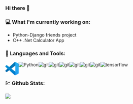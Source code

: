 ### Hi there 👋

### 💻 What I'm currently working on:
- Python-Django friends project
- C++ .Net Calculator App

### 🔨 Languages and Tools:
<a href="https://code.visualstudio.com/" target="_blank"> 
<img src="https://raw.githubusercontent.com/github/explore/80688e429a7d4ef2fca1e82350fe8e3517d3494d/topics/visual-studio-code/visual-studio-code.png" align="left" alt="git" height='42px'/> </a>

<a href="https://www.python.org" target="_blank">
<img align="left" alt="Python" height ="42px" src="https://raw.githubusercontent.com/rahul-jha98/github_readme_icons/main/language_and_tools/square/python/python.svg"></a>

<img src="https://github.com/isocpp/logos/blob/master/cpp_logo.png" align="left" alt="git" height='42px'/>

<img src="https://user-images.githubusercontent.com/11306104/28999421-69312b92-7a03-11e7-9268-a1a8756b5442.png" align="left" alt="git" height='42px'/>

<a href="https://de.wikipedia.org/wiki/Linux"> 
<img src="https://edent.github.io/SuperTinyIcons/images/svg/linux.svg" align="left" alt="git" height='42px'/> </a>

<a href="https://git-scm.com/" target="_blank"> 
<img src="https://raw.githubusercontent.com/rahul-jha98/github_readme_icons/main/language_and_tools/square/git-scm/git-scm.svg" align="left" alt="git" height='42px'/> </a>

<a href="https://www.docker.com/">
<img src="https://edent.github.io/SuperTinyIcons/images/svg/docker.svg" align="left" alt="git" height='42px'/> </a>

<a href="https://developer.nvidia.com/embedded/jetson-tx2">
<img src="https://icons.iconarchive.com/icons/bokehlicia/pacifica/256/nvidia-settings-icon.png" align="left" alt="git" height='42px'/> </a>

<a href="https://www.tensorflow.org" target="_blank"> <img align="left" src="https://raw.githubusercontent.com/rahul-jha98/github_readme_icons/main/language_and_tools/square/tensorflow/tensorflow.svg" alt="tensorflow" height="42px"/> </a> 
<br>
<br>

### 💹 Github Stats:
<div>
  <a href="https://github.com/Moritz-bit">
  <img height="180em" src="https://github-readme-stats.vercel.app/api?username=Moritz-bit&hide=stars&count_private=true&theme=prussian&show_icons=true"/>
</div>
    
<!--
**Moritz-bit/Moritz-bit** is a ✨ _special_ ✨ repository because its `README.md` (this file) appears on your GitHub profile.
Here are some ideas to get you started:
- 🔭 I’m currently working on ...
- 🌱 I’m currently learning ...
- 👯 I’m looking to collaborate on ...
- 🤔 I’m looking for help with ...
- 💬 Ask me about ...
- 📫 How to reach me: ...
- 😄 Pronouns: ...
- ⚡ Fun fact: ...
-->
